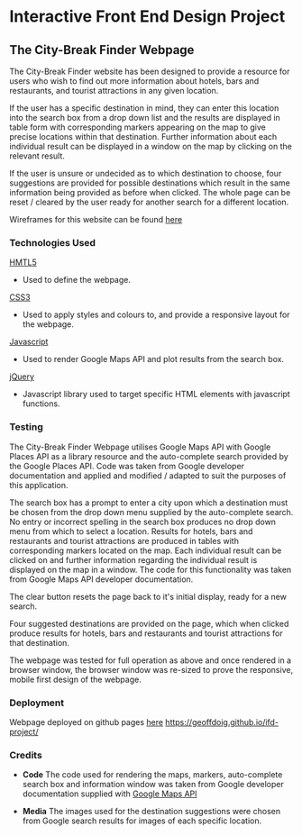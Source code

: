 # Interactive Front End Design Project

## The City-Break Finder Webpage

The City-Break Finder website has been designed to provide a resource for users who wish
to find out more information about hotels, bars and restaurants, and tourist attractions
in any given location.

If the user has a specific destination in mind, they can enter this location
into the search box from a drop down list and the results are displayed in table form with
corresponding markers appearing on the map to give precise locations within that destination.
Further information about each individual result can be displayed in a window on the map by
clicking on the relevant result.

If the user is unsure or undecided as to which destination to choose, four suggestions are provided
for possible destinations which result in the same information being provided as before when clicked.
The whole page can be reset / cleared by the user ready for another search for a different location.

Wireframes for this website can be found [here](/ifd-wireframes.pdf)

### Technologies Used

[HMTL5](https://developer.mozilla.org/en-US/docs/Web/Guide/HTML/HTML5)
   * Used to define the webpage.

[CSS3](https://developer.mozilla.org/en-US/docs/Web/CSS/CSS3)
   * Used to apply styles and colours to, and provide a responsive layout for the webpage.

[Javascript](https://www.javascript.com/)
   * Used to render Google Maps API and plot results from the search box.

[jQuery](https://jquery.com/)
   * Javascript library used to target specific HTML elements with javascript functions.

### Testing

The City-Break Finder Webpage utilises Google Maps API with Google Places API as a library
resource and the auto-complete search provided by the Google Places API. Code was taken from 
Google developer documentation and applied and modified / adapted to suit the purposes of this
application.

The search box has a prompt to enter a city upon which a destination must be chosen from the 
drop down menu supplied by the auto-complete search. No entry or incorrect spelling in the search 
box produces no drop down menu from which to select a location.
Results for hotels, bars and restaurants and tourist attractions are produced in tables with
corresponding markers located on the map. Each individual result can be clicked on and further 
information regarding the individual result is displayed on the map in a window. The code for this 
functionality was taken from Google Maps API developer documentation.

The clear button resets the page back to it's initial display, ready for a new search.

Four suggested destinations are provided on the page, which when clicked produce results for hotels,
bars and restaurants and tourist attractions for that destination.

The webpage was tested for full operation as above and once rendered in a browser window, the browser
window was re-sized to prove the responsive, mobile first design of the webpage.

### Deployment

Webpage deployed on github pages [here](https://geoffdoig.github.io/ifd-project/)
https://geoffdoig.github.io/ifd-project/

### Credits

* __Code__ The code used for rendering the maps, markers, auto-complete search box and information window
          was taken from Google developer documentation supplied with [Google Maps API](https://developers.google.com/maps/documentation/javascript/tutorial)
          
* __Media__ The images used for the destination suggestions were chosen from Google search results 
           for images of each specific location.